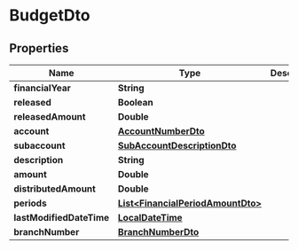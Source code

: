 
# BudgetDto

## Properties
Name | Type | Description | Notes
------------ | ------------- | ------------- | -------------
**financialYear** | **String** |  |  [optional]
**released** | **Boolean** |  |  [optional]
**releasedAmount** | **Double** |  |  [optional]
**account** | [**AccountNumberDto**](AccountNumberDto.md) |  |  [optional]
**subaccount** | [**SubAccountDescriptionDto**](SubAccountDescriptionDto.md) |  |  [optional]
**description** | **String** |  |  [optional]
**amount** | **Double** |  |  [optional]
**distributedAmount** | **Double** |  |  [optional]
**periods** | [**List&lt;FinancialPeriodAmountDto&gt;**](FinancialPeriodAmountDto.md) |  |  [optional]
**lastModifiedDateTime** | [**LocalDateTime**](LocalDateTime.md) |  |  [optional]
**branchNumber** | [**BranchNumberDto**](BranchNumberDto.md) |  |  [optional]



